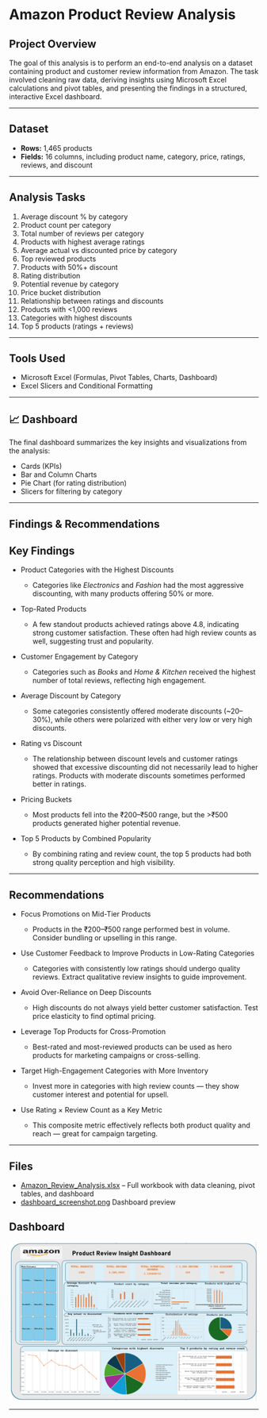 

# Amazon Product Review Analysis

## Project Overview
The goal of this analysis is to perform an end-to-end analysis on a dataset containing product and customer review information from Amazon. The task involved cleaning raw data, deriving insights using Microsoft Excel calculations and pivot tables, and presenting the findings in a structured, interactive Excel dashboard. 

---

## Dataset

- **Rows:** 1,465 products  
- **Fields:** 16 columns, including product name, category, price, ratings, reviews, and discount

---

## Analysis Tasks

1. Average discount % by category
2. Product count per category
3. Total number of reviews per category
4. Products with highest average ratings
5. Average actual vs discounted price by category
6. Top reviewed products
7. Products with 50%+ discount
8. Rating distribution
9. Potential revenue by category
10. Price bucket distribution
11. Relationship between ratings and discounts
12. Products with <1,000 reviews
13. Categories with highest discounts
14. Top 5 products (ratings + reviews)

---

## Tools Used

- Microsoft Excel (Formulas, Pivot Tables, Charts, Dashboard)
- Excel Slicers and Conditional Formatting

---

## 📈 Dashboard

The final dashboard summarizes the key insights and visualizations from the analysis:
- Cards (KPIs)
- Bar and Column Charts
- Pie Chart (for rating distribution)
- Slicers for filtering by category

---

##  Findings & Recommendations

##  Key Findings

- Product Categories with the Highest Discounts
   * Categories like *Electronics* and *Fashion* had the most aggressive discounting, with many products offering 50% or more.

- Top-Rated Products
   * A few standout products achieved ratings above 4.8, indicating strong customer satisfaction. These often had high review counts as well, suggesting trust and popularity.

- Customer Engagement by Category
   * Categories such as *Books* and *Home & Kitchen* received the highest number of total reviews, reflecting high engagement.

- Average Discount by Category
   * Some categories consistently offered moderate discounts (\~20–30%), while others were polarized with either very low or very high discounts.

- Rating vs Discount
   * The relationship between discount levels and customer ratings showed that excessive discounting did not necessarily lead to higher ratings. Products with moderate discounts sometimes performed better in ratings.

- Pricing Buckets
   * Most products fell into the ₹200–₹500 range, but the >₹500 products generated higher potential revenue.

- Top 5 Products by Combined Popularity
   * By combining rating and review count, the top 5 products had both strong quality perception and high visibility.

---

##  Recommendations

- Focus Promotions on Mid-Tier Products
   * Products in the ₹200–₹500 range performed best in volume. Consider bundling or upselling in this range.

- Use Customer Feedback to Improve Products in Low-Rating Categories
   * Categories with consistently low ratings should undergo quality reviews. Extract qualitative review insights to guide improvement.

- Avoid Over-Reliance on Deep Discounts
   * High discounts do not always yield better customer satisfaction. Test price elasticity to find optimal pricing.

- Leverage Top Products for Cross-Promotion
   * Best-rated and most-reviewed products can be used as hero products for marketing campaigns or cross-selling.

- Target High-Engagement Categories with More Inventory
   * Invest more in categories with high review counts — they show customer interest and potential for upsell.

- Use Rating × Review Count as a Key Metric
   * This composite metric effectively reflects both product quality and reach — great for campaign targeting.

---

## Files

- [Amazon_Review_Analysis.xlsx](./Amazon_Review_Analysis.xlsx) – Full workbook with data cleaning, pivot tables, and dashboard
- [dashboard_screenshot.png](./–dashboard_screenshot.png) Dashboard preview 

## Dashboard
![Excel Dashboard](dashboard_screenshot.png)


---
